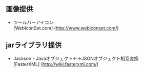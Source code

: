 ## 画像提供 ####################################################################
- ツールバーアイコン  
  [WebIconSet.com] (http://www.webiconset.com/)  

## jarライブラリ提供 ###########################################################
- Jackson - Javaオブジェクト←→JSONオブジェクト相互変換  
  [FasterXML] (http://wiki.fasterxml.com/)  
